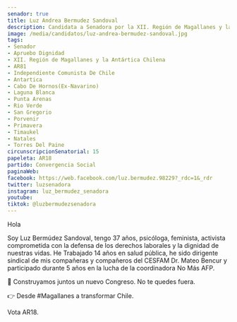 ```yaml
---
senador: true
title: Luz Andrea Bermudez Sandoval
description: Candidata a Senadora por la XII. Región de Magallanes y la Antártica Chilena
image: /media/candidatos/luz-andrea-bermudez-sandoval.jpg
tags:
- Senador
- Apruebo Dignidad
- XII. Región de Magallanes y la Antártica Chilena
- AR81
- Independiente Comunista De Chile
- Antartica
- Cabo De Hornos(Ex-Navarino)
- Laguna Blanca
- Punta Arenas
- Rio Verde
- San Gregorio
- Porvenir
- Primavera
- Timaukel
- Natales
- Torres Del Paine
circunscripcionSenatorial: 15
papeleta: AR18
partido: Convergencia Social
paginaWeb:
facebook: https://web.facebook.com/luz.bermudez.98229?_rdc=1&_rdr
twitter: luzsenadora
instagram: luz_bermudez_senadora
youtube:
tiktok: @luzbermudezsenadora
---
```

Hola

Soy Luz Bermúdez Sandoval, tengo 37 años, psicóloga, feminista, activista comprometida
con la defensa de los derechos laborales y la
dignidad de nuestras vidas. He Trabajado 14
años en salud pública, he sido dirigente
sindical de mis compañeras y compañeros del
CESFAM Dr. Mateo Bencur y participado
durante 5 años en la lucha de la coordinadora
No Más AFP.

💜 Construyamos juntos un nuevo Congreso. No te quedes fuera.

👉 Desde #Magallanes a transformar Chile.

Vota AR18.
